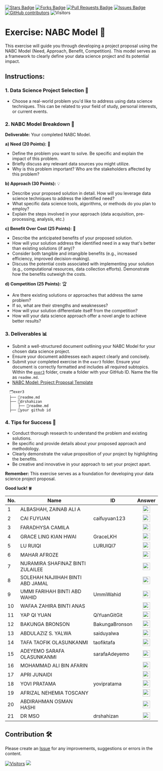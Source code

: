 <a href="https://github.com/drshahizan/research-design/stargazers"><img src="https://img.shields.io/github/stars/drshahizan/research-design" alt="Stars Badge"/></a>
<a href="https://github.com/drshahizan/research-design/network/members"><img src="https://img.shields.io/github/forks/drshahizan/research-design" alt="Forks Badge"/></a>
<a href="https://github.com/drshahizan/research-design/pulls"><img src="https://img.shields.io/github/issues-pr/drshahizan/research-design" alt="Pull Requests Badge"/></a>
<a href="https://github.com/drshahizan/research-design"><img src="https://img.shields.io/github/issues/drshahizan/research-design" alt="Issues Badge"/></a>
<a href="https://github.com/drshahizan/research-design/graphs/contributors"><img alt="GitHub contributors" src="https://img.shields.io/github/contributors/drshahizan/research-design?color=2b9348"></a>
![Visitors](https://api.visitorbadge.io/api/visitors?path=https%3A%2F%2Fgithub.com%2Fdrshahizan%2MCSD1043&labelColor=%23d9e3f0&countColor=%23697689&style=flat)

# Exercise: NABC Model 🚀

This exercise will guide you through developing a project proposal using the NABC Model (Need, Approach, Benefit, Competition). This model serves as a framework to clearly define your data science project and its potential impact.

## Instructions:

### 1. Data Science Project Selection 🎯

  - Choose a real-world problem you'd like to address using data science techniques. This can be related to your field of study, personal interests, or current events.

### 2. NABC Model Breakdown 📝

**Deliverable:** Your completed NABC Model.

**a) Need (20 Points):** 🤔

* Define the problem you want to solve. Be specific and explain the impact of this problem.
* Briefly discuss any relevant data sources you might utilize.
* Why is this problem important? Who are the stakeholders affected by this problem?

**b) Approach (30 Points):** 💡

* Describe your proposed solution in detail. How will you leverage data science techniques to address the identified need?
* What specific data science tools, algorithms, or methods do you plan to employ?
* Explain the steps involved in your approach (data acquisition, pre-processing, analysis, etc.)

**c) Benefit Over Cost (25 Points):** 💸

* Describe the anticipated benefits of your proposed solution.
* How will your solution address the identified need in a way that's better than existing solutions (if any)?
* Consider both tangible and intangible benefits (e.g., increased efficiency, improved decision-making).
* Discuss the potential costs associated with implementing your solution (e.g., computational resources, data collection efforts). Demonstrate how the benefits outweigh the costs.

**d) Competition (25 Points):** 🏆

* Are there existing solutions or approaches that address the same problem?
* If so, what are their strengths and weaknesses?
* How will your solution differentiate itself from the competition?
* How will your data science approach offer a novel angle to achieve better results?

### 3. Deliverables 📊

* Submit a well-structured document outlining your NABC Model for your chosen data science project.
* Ensure your document addresses each aspect clearly and concisely.
* Submit your completed exercise in the `exer3` folder. Ensure your document is correctly formatted and includes all required subtopics. Within the [`exer3`]() folder, create a folder with your GitHub ID. Name the file as `readme.md`.
* [NABC Model: Project Proposal Template](drshahizan)

```
  🗂️exer3
  ├── 📄readme.md
  ├── 📁drshahizan
  │   ├── 📄readme.md
  ├── 📁your github id
```

### 4. Tips for Success 🌟
* Conduct thorough research to understand the problem and existing solutions.
* Be specific and provide details about your proposed approach and methodology.
* Clearly demonstrate the value proposition of your project by highlighting the benefits.
* Be creative and innovative in your approach to set your project apart.

**Remember:** This exercise serves as a foundation for developing your data science project proposal.

**Good luck!** 🍀


| No. | Name                              | ID             | Answer |
|-----|-----------------------------------|----------------|:-------------:|
| 1   | ALBASHAH, ZAINAB ALI A            |                | <a href="your_github_id"><img src="../../images/answer.png" width="24px" height="24px"></a> |
| 2   | CAI FUYUAN                        |  caifuyuan123  | <a href="caifuyuan123"><img src="../../images/answer.png" width="24px" height="24px"></a> |
| 3   | FARADHYSA CAMILA                  |                | <a href="your_github_id"><img src="../../images/answer.png" width="24px" height="24px"></a> |
| 4   | GRACE LING KIAN HWAI              |  GraceLKH      | <a href="GraceLKH"><img src="../../images/answer.png" width="24px" height="24px"></a> |
| 5   | LU RUIQI                          | LURUIQI7          | <a href="LURUIQI7"><img src="../../images/answer.png" width="24px" height="24px"></a> |
| 6   | MAHAR AFROZE                      |                | <a href="your_github_id"><img src="../../images/answer.png" width="24px" height="24px"></a> |
| 7   | NURAMIRA SHAFINAZ BINTI ZULAILEE  |                | <a href="your_github_id"><img src="../../images/answer.png" width="24px" height="24px"></a> |
| 8   | SOLEHAH NAJIIHAH BINTI ABD JAMAL  |                | <a href="your_github_id"><img src="../../images/answer.png" width="24px" height="24px"></a> |
| 9  | UMMI FARIHAH BINTI ABD WAHID      | UmmiWahid     | <a href="your_github_id"><img src="../../images/answer.png" width="24px" height="24px"></a> |
| 10  | WAFAA ZAHIRA BINTI ANAS           |                | <a href="your_github_id"><img src="../../images/answer.png" width="24px" height="24px"></a> |
| 11  | YAP QI YUAN                       | QiYuanGitGit   | <a href="QiYuanGitGit"><img src="../../images/answer.png" width="24px" height="24px"></a> |
| 12  | BAKUNGA BRONSON                   | BakungaBronson | <a href="BakungaBronson"><img src="../../images/answer.png" width="24px" height="24px"></a> |
| 13  | ABDULAZIZ S. YALWA |     saiduyalwa          | <a href="saiduyalwa"><img src="../../images/answer.png" width="24px" height="24px"></a> |
| 14  | TAFA TAOFIK OLASUNKANMI |   taofiktafa     | <a href="taofiktafa"><img src="../../images/answer.png" width="24px" height="24px"></a> |
| 15  | ADEYEMO SARAFA OLASUNKANMI |   sarafaAdeyemo             | <a href="sarafaAdeyemo"><img src="../../images/answer.png" width="24px" height="24px"></a> |
| 16  | MOHAMMAD ALI BIN AFARIN |                | <a href="your_github_id"><img src="../../images/answer.png" width="24px" height="24px"></a> |
| 17  | APRI JUNAIDI |                | <a href="your_github_id"><img src="../../images/answer.png" width="24px" height="24px"></a> |
| 18  | YOVI PRATAMA           |         yovipratama       | <a href="yovipratama"><img src="../../images/answer.png" width="24px" height="24px"></a> |
| 19  | AFRIZAL NEHEMIA TOSCANY |                | <a href="your_github_id"><img src="../../images/answer.png" width="24px" height="24px"></a> |
| 20  | ABDIRAHMAN OSMAN HASHI |                | <a href="your_github_id"><img src="../../images/answer.png" width="24px" height="24px"></a> |
| 21  | DR MSO | drshahizan | <a href="drshahizan"><img src="../../images/answer.png" width="24px" height="24px"></a> |


## Contribution 🛠️
Please create an [Issue](https://github.com/drshahizan/BDM/issues) for any improvements, suggestions or errors in the content.



[![Visitors](https://api.visitorbadge.io/api/visitors?path=https%3A%2F%2Fgithub.com%2Fdrshahizan&labelColor=%23697689&countColor=%23555555&style=plastic)](https://visitorbadge.io/status?path=https%3A%2F%2Fgithub.com%2Fdrshahizan)
![](https://hit.yhype.me/github/profile?user_id=81284918)




